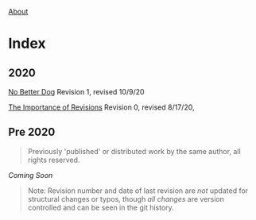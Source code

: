 [About](https://recursivelycurious.github.io/essays/about.html)

# Index

## 2020

[No Better Dog](https://recursivelycurious.github.io/essays/20200917/no_better_dog.html) Revision 1, revised 10/9/20

[The Importance of Revisions](https://recursivelycurious.github.io/essays/20200818/the_importance_of_revisions.html) Revision 0, revised 8/17/20,

## Pre 2020

> Previously 'published' or distributed work by the same author, all rights reserved.

_Coming Soon_

> Note: Revision number and date of last revision are _not_ updated for structural changes or typos, though _all changes_ are version controlled and can be seen in the git history.
